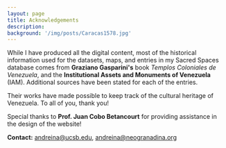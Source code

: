 ```yaml
---
layout: page
title: Acknowledgements
description:
background: '/img/posts/Caracas1578.jpg'
---
```

While I have produced all the digital content, most of the historical information used for the datasets, maps, and entries in my Sacred Spaces database comes from **Graziano Gasparini's** book *Templos Coloniales de Venezuela*, and the **Institutional Assets and Monuments of Venezuela** (IAM). Additional sources have been stated for each of the entries.

Their works have made possible to keep track of the cultural heritage of Venezuela. To all of you, thank you!

Special thanks to **Prof. Juan Cobo Betancourt** for providing assistance in the design of the website!

**Contact:** <a href = "mailto: andreina@ucsb.edu">andreina@ucsb.edu</a>, <a href = "mailto: andreina@neogranadina.org">andreina@neogranadina.org</a>
